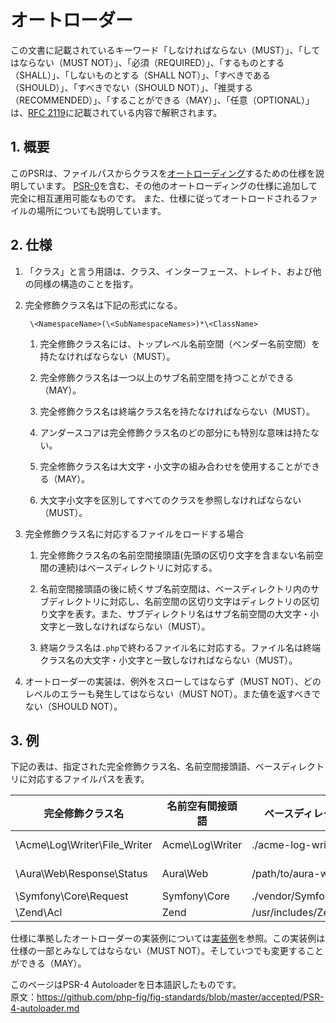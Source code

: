[RFC 2119]: http://tools.ietf.org/html/rfc2119
[オートローディング]: http://php.net/autoload
[PSR-0]: https://github.com/php-fig/fig-standards/blob/master/accepted/PSR-0.md
[実装例]: https://github.com/php-fig/fig-standards/blob/master/accepted/PSR-4-autoloader-examples.md


# オートローダー

この文書に記載されているキーワード「しなければならない（MUST）」、「してはならない（MUST NOT）」、「必須（REQUIRED）」、「するものとする（SHALL）」、「しないものとする（SHALL NOT）」、「すべきである（SHOULD）」、「すべきでない（SHOULD NOT）」、「推奨する（RECOMMENDED）」、「することができる（MAY）」、「任意（OPTIONAL）」は、[RFC 2119][]に記載されている内容で解釈されます。


## 1. 概要

このPSRは、ファイルパスからクラスを[オートローディング][]するための仕様を説明しています。
[PSR-0][]を含む、その他のオートローディングの仕様に追加して完全に相互運用可能なものです。
また、仕様に従ってオートロードされるファイルの場所についても説明しています。


## 2. 仕様

1. 「クラス」と言う用語は、クラス、インターフェース、トレイト、および他の同様の構造のことを指す。

2. 完全修飾クラス名は下記の形式になる。

        \<NamespaceName>(\<SubNamespaceNames>)*\<ClassName>
    
    1. 完全修飾クラス名には、トップレベル名前空間（ベンダー名前空間）を持たなければならない（MUST）。

    2. 完全修飾クラス名は一つ以上のサブ名前空間を持つことができる（MAY）。

    3. 完全修飾クラス名は終端クラス名を持たなければならない（MUST）。

    4. アンダースコアは完全修飾クラス名のどの部分にも特別な意味は持たない。

    5. 完全修飾クラス名は大文字・小文字の組み合わせを使用することができる（MAY）。
    
    6. 大文字小文字を区別してすべてのクラスを参照しなければならない（MUST）。

3. 完全修飾クラス名に対応するファイルをロードする場合

    1. 完全修飾クラス名の名前空間接頭語(先頭の区切り文字を含まない名前空間の連続)はベースディレクトリに対応する。

    2. 名前空間接頭語の後に続くサブ名前空間は、ベースディレクトリ内のサブディレクトリに対応し、名前空間の区切り文字はディレクトリの区切り文字を表す。また、サブディレクトリ名はサブ名前空間の大文字・小文字と一致しなければならない（MUST）。

    3. 終端クラス名は`.php`で終わるファイル名に対応する。ファイル名は終端クラス名の大文字・小文字と一致しなければならない（MUST）。

4. オートローダーの実装は、例外をスローしてはならず（MUST NOT）、どのレベルのエラーも発生してはならない（MUST NOT）。また値を返すべきでない（SHOULD NOT）。


## 3. 例

下記の表は、指定された完全修飾クラス名、名前空間接頭語、ベースディレクトリに対応するファイルパスを表す。

| 完全修飾クラス名 | 名前空有間接頭語 | ベースディレクトリ | ファイルパス |
|-|-|-|-|
| \Acme\Log\Writer\File_Writer  | Acme\Log\Writer    | ./acme-log-writer/lib/   | ./acme-log-writer/lib/File_Writer.php
| \Aura\Web\Response\Status     | Aura\Web           | /path/to/aura-web/src/   | /path/to/aura-web/src/Response/Status.php
| \Symfony\Core\Request         | Symfony\Core       | ./vendor/Symfony/Core/   | ./vendor/Symfony/Core/Request.php
| \Zend\Acl                     | Zend               | /usr/includes/Zend/      | /usr/includes/Zend/Acl.php

仕様に準拠したオートローダーの実装例については[実装例][]を参照。この実装例は仕様の一部とみなしてはならない（MUST NOT）。そしていつでも変更することができる（MAY）。


このページはPSR-4 Autoloaderを日本語訳したものです。  
原文：https://github.com/php-fig/fig-standards/blob/master/accepted/PSR-4-autoloader.md

